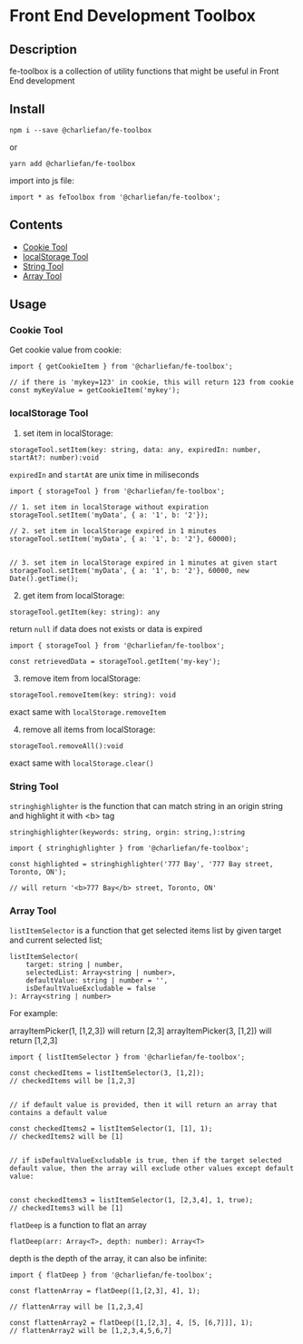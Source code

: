 # Front End Development Toolbox

## Description

fe-toolbox is a collection of utility functions that might be useful in Front End development

## Install

```
npm i --save @charliefan/fe-toolbox
```

or

```
yarn add @charliefan/fe-toolbox
```

import into js file:

```
import * as feToolbox from '@charliefan/fe-toolbox';
```

## Contents

-   [Cookie Tool](#cookie-tool)
-   [localStorage Tool](#localStorage-tool)
-   [String Tool](#String-Tool)
-   [Array Tool](#Array-Tool)

## Usage

### Cookie Tool

Get cookie value from cookie:

```
import { getCookieItem } from '@charliefan/fe-toolbox';

// if there is 'mykey=123' in cookie, this will return 123 from cookie
const myKeyValue = getCookieItem('mykey');
```

### localStorage Tool

1. set item in localStorage:

`storageTool.setItem(key: string, data: any, expiredIn: number, startAt?: number):void`

`expiredIn` and `startAt` are unix time in miliseconds

```
import { storageTool } from '@charliefan/fe-toolbox';

// 1. set item in localStorage without expiration
storageTool.setItem('myData', { a: '1', b: '2'});

// 2. set item in localStorage expired in 1 minutes
storageTool.setItem('myData', { a: '1', b: '2'}, 60000);


// 3. set item in localStorage expired in 1 minutes at given start
storageTool.setItem('myData', { a: '1', b: '2'}, 60000, new Date().getTime();
```

2. get item from localStorage:

`storageTool.getItem(key: string): any`

return `null` if data does not exists or data is expired

```
import { storageTool } from '@charliefan/fe-toolbox';

const retrievedData = storageTool.getItem('my-key');
```

3. remove item from localStorage:

`storageTool.removeItem(key: string): void`

exact same with `localStorage.removeItem`

4. remove all items from localStorage:

`storageTool.removeAll():void`

exact same with `localStorage.clear()`

### String Tool

`stringhighlighter` is the function that can match string in an origin string and highlight it with \<b> tag

`stringhighlighter(keywords: string, orgin: string,):string`

```
import { stringhighlighter } from '@charliefan/fe-toolbox';

const highlighted = stringhighlighter('777 Bay', '777 Bay street, Toronto, ON');

// will return '<b>777 Bay</b> street, Toronto, ON'
```

### Array Tool

`listItemSelector` is a function that get selected items list by given target and current selected list;

```
listItemSelector(
    target: string | number,
    selectedList: Array<string | number>,
    defaultValue: string | number = '',
    isDefaultValueExcludable = false
): Array<string | number>
```

For example:

arrayItemPicker(1, [1,2,3]) will return [2,3]
arrayItemPicker(3, [1,2]) will return [1,2,3]

```
import { listItemSelector } from '@charliefan/fe-toolbox';

const checkedItems = listItemSelector(3, [1,2]);
// checkedItems will be [1,2,3]


// if default value is provided, then it will return an array that contains a default value

const checkedItems2 = listItemSelector(1, [1], 1);
// checkedItems2 will be [1]


// if isDefaultValueExcludable is true, then if the target selected default value, then the array will exclude other values except default value:


const checkedItems3 = listItemSelector(1, [2,3,4], 1, true);
// checkedItems3 will be [1]
```

`flatDeep` is a function to flat an array

`flatDeep(arr: Array<T>, depth: number): Array<T>`

depth is the depth of the array, it can also be infinite:

```
import { flatDeep } from '@charliefan/fe-toolbox';

const flattenArray = flatDeep([1,[2,3], 4], 1);

// flattenArray will be [1,2,3,4]

const flattenArray2 = flatDeep([1,[2,3], 4, [5, [6,7]]], 1);
// flattenArray2 will be [1,2,3,4,5,6,7]
```
